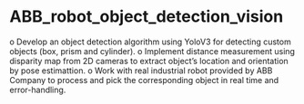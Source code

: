 # ABB_robot_object_detection_vision
o	Develop an object detection algorithm using YoloV3 for detecting custom objects (box, prism and cylinder).
o	Implement distance measurement using disparity map from 2D cameras to extract object’s location and orientation by pose estimattion.
o	Work with real industrial robot provided by ABB Company to process and pick the corresponding object in real time and error-handling.
